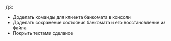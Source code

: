 ДЗ:
* Доделать команды для клиента банкомата в консоли
* Доделать сохранение состояния банкомата и его восстановление из файла
* Покрыть тестами сделаное